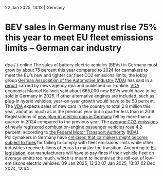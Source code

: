 22 Jan 2025, 13:13
| 
Germany
# BEV sales in Germany must rise 75% this year to meet EU fleet emissions limits – German car industry
## 
dpa / t-online 
The sales of battery electric vehicles (BEVs) in Germany must grow by about 75 percent this year compared to 2024 for carmakers to meet the EU’s new and tighter car fleet CO2 emissions limits, the lobby group [German Association of the Automotive Industry ](https://www.cleanenergywire.org/experts/vda-german-association-automotive-industry)([VDA](https://www.cleanenergywire.org/experts/vda-german-association-automotive-industry)) has said in a [report](https://www.t-online.de/finanzen/boerse/ticker/vda-neuzulassungen-von-e-autos-muessen-steigen-fuer-co2-grenzwerte/0DB46A0046B04E48/) carried by news agency dpa and published on t-online. [VDA](https://www.cleanenergywire.org/experts/vda-german-association-automotive-industry) economist Manuel Kallweit said about 665,000 new BEVs would have to be sold in Germany in 2025. If other alternative engines are included, such as plug-in hybrid vehicles, year-on-year growth would have to be 53 percent. The [VDA](https://www.cleanenergywire.org/experts/vda-german-association-automotive-industry) expects sales of new cars in the country to total 2.8 million this year, about as much as in the previous year but a quarter less than in 2019.
Registrations of [new plug-in electric cars in Germany](https://www.kba.de/DE/Presse/Pressemitteilungen/Fahrzeugzulassungen/2025/pm01_2025_n_12_24_pm_komplett.html) fell by more than a quarter in 2024 compared to the previous year. The [average CO2 emissions of newly registered combustion-engine passenger vehicles](https://www.cleanenergywire.org/news/manufacturers-struggle-continues-electric-car-sales-remain-weak-germany) rose 4.2 percent, according to [the Federal Motor Transport Authority](https://www.cleanenergywire.org/experts/federal-motor-transport-authority) ([KBA](https://www.cleanenergywire.org/experts/federal-motor-transport-authority)). Policymakers in Germany have [criticised that carmakers might become subject to fines](https://www.cleanenergywire.org/news/green-german-state-premier-says-eu-fines-excessive-car-emissions-make-no-sense) for failing to comply with fleet emissions limits while other industries receive billions of euros to master the transition.
According to [EU legislation](https://climate.ec.europa.eu/eu-action/transport/road-transport-reducing-co2-emissions-vehicles/co2-emission-performance-standards-cars-and-vans_en), car manufacturers will have to pay fines if their vehicle fleet on average emitts too much, which is meant to incentivise the roll-out of low-emisisons electric vehicles.
09 Jan 2025, 13:30
07 Jan 2025, 13:37
02 Dec 2024, 12:44